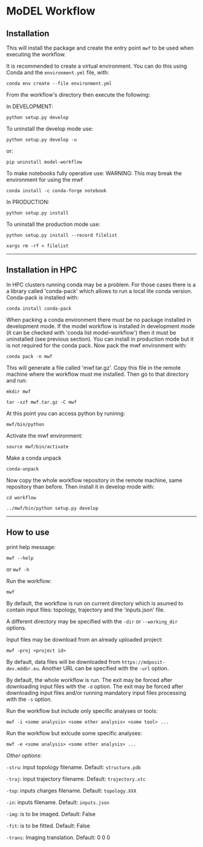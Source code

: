 # MoDEL Workflow



## Installation

This will install the package and create the entry point `mwf` to be used when executing the workflow.

It is recommended to create a virtual environment. You can do this using Conda and the `environment.yml` file, with:

`conda env create --file environment.yml`

From the workflow's directory then execute the following:

In DEVELOPMENT:

`python setup.py develop`

To uninstall the develop mode use:

`python setup.py develop -u`

or:

`pip uninstall model-workflow`

To make notebooks fully operative use:
WARNING: This may break the environment for using the mwf

`conda install -c conda-forge notebook`

In PRODUCTION:

`python setup.py install`

To uninstall the production mode use:

`python setup.py install --record filelist`

`xargs rm -rf < filelist`

---

## Installation in HPC

In HPC clusters running conda may be a problem.
For those cases there is a a library called 'conda-pack' which allows to run a local lite conda version.
Conda-pack is installed with:

`conda install conda-pack`

When packing a conda environment there must be no package installed in development mode.
If the model workflow is installed in development mode (it can be checked with 'conda list model-workflow') then it must be uninstalled (see previous section). You can install in production mode but it is not required for the conda pack.
Now pack the mwf environment with:

`conda pack -n mwf`

This will generate a file called 'mwf.tar.gz'. Copy this file in the remote machine where the workflow must me installed. Then go to that directory and run:

`mkdir mwf`

`tar -xzf mwf.tar.gz -C mwf` 

At this point you can access python by runinng:

`mwf/bin/python`

Activate the mwf environment:

`source mwf/bin/activate`

Make a conda unpack

`conda-unpack`

Now copy the whole workflow repository in the remote machine, same repository than before.
Then install it in develop mode with:

`cd workflow`

`../mwf/bin/python setup.py develop`


---

## How to use

print help message:

`mwf --help`

or  `mwf -h`

Run the workflow:

`mwf`

By default, the workflow is run on current directory which is asumed to contain input files: topology, trajectory and the 'inputs.json' file.

A different directory may be specified with the `-dir` or `--working_dir` options.

Input files may be download from an already uploaded project:

`mwf -proj <project id>`

By default, data files will be downloaded from `https://mdposit-dev.mddbr.eu`. Another URL can be specified with the `-url` option.

By default, the whole workflow is run.
The exit may be forced after downloading input files with the `-d` option.
The exit may be forced after downloading input files and/or running mandatory input files processing with the `-s` option.

Run the workflow but include only specific analyses or tools:

`mwf -i <some analysis> <some other analysis> <some tool> ...`

Run the workflow but exlcude some specific analyses:

`mwf -e <some analysis> <some other analysis> ...`

_Other options:_

`-stru`: input topology filename. Default: `structure.pdb`

`-traj`: input trajectory filename. Default: `trajectory.xtc`

`-top`: inputs charges filename. Default: `topology.XXX`

`-in`: inputs filename. Default: `inputs.json`

`-img`: is to be imaged. Default: False

`-fit`: is to be fitted. Default: False

`-trans`: Imaging translation. Default: 0 0 0